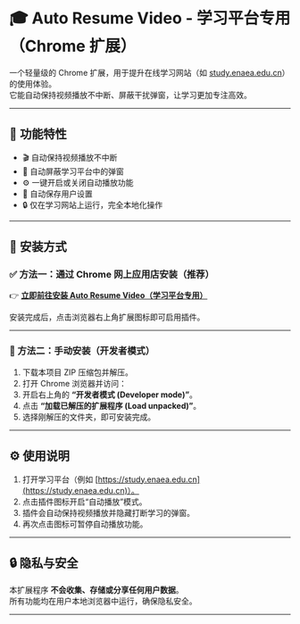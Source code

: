 # 🎓 Auto Resume Video - 学习平台专用（Chrome 扩展）

一个轻量级的 Chrome 扩展，用于提升在线学习网站（如 [study.enaea.edu.cn](https://study.enaea.edu.cn)）的使用体验。  
它能自动保持视频播放不中断、屏蔽干扰弹窗，让学习更加专注高效。

---

## 🚀 功能特性

- 🎬 自动保持视频播放不中断  
- 🚫 自动屏蔽学习平台中的弹窗  
- ⚙️ 一键开启或关闭自动播放功能  
- 💾 自动保存用户设置  
- 🔒 仅在学习网站上运行，完全本地化操作  

---

## 🧩 安装方式

### ✅ 方法一：通过 Chrome 网上应用店安装（推荐）

👉 [**立即前往安装 Auto Resume Video（学习平台专用）**](https://chromewebstore.google.com/detail/auto-resume-video-%E5%AD%A6%E4%B9%A0%E5%B9%B3%E5%8F%B0%E4%B8%93%E7%94%A8/ldfhbgchbggagblgenfdlkplnolmpmac?hl=zh-CN&utm_source=ext_sidebar)

安装完成后，点击浏览器右上角扩展图标即可启用插件。

---

### 🧠 方法二：手动安装（开发者模式）

1. 下载本项目 ZIP 压缩包并解压。  
2. 打开 Chrome 浏览器并访问：  
3. 开启右上角的 **“开发者模式 (Developer mode)”**。  
4. 点击 **“加载已解压的扩展程序 (Load unpacked)”**。  
5. 选择刚解压的文件夹，即可安装完成。

---

## ⚙️ 使用说明

1. 打开学习平台（例如 [https://study.enaea.edu.cn](https://study.enaea.edu.cn)）。  
2. 点击插件图标开启“自动播放”模式。  
3. 插件会自动保持视频播放并隐藏打断学习的弹窗。  
4. 再次点击图标可暂停自动播放功能。

---

## 🔒 隐私与安全

本扩展程序 **不会收集、存储或分享任何用户数据**。  
所有功能均在用户本地浏览器中运行，确保隐私安全。  

---


